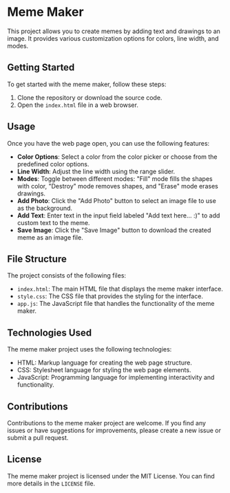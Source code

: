 # Meme Maker

This project allows you to create memes by adding text and drawings to an image. It provides various customization options for colors, line width, and modes.

## Getting Started

To get started with the meme maker, follow these steps:

1. Clone the repository or download the source code.
2. Open the `index.html` file in a web browser.

## Usage

Once you have the web page open, you can use the following features:

- **Color Options**: Select a color from the color picker or choose from the predefined color options.
- **Line Width**: Adjust the line width using the range slider.
- **Modes**: Toggle between different modes: "Fill" mode fills the shapes with color, "Destroy" mode removes shapes, and "Erase" mode erases drawings.
- **Add Photo**: Click the "Add Photo" button to select an image file to use as the background.
- **Add Text**: Enter text in the input field labeled "Add text here... :)" to add custom text to the meme.
- **Save Image**: Click the "Save Image" button to download the created meme as an image file.

## File Structure

The project consists of the following files:

- `index.html`: The main HTML file that displays the meme maker interface.
- `style.css`: The CSS file that provides the styling for the interface.
- `app.js`: The JavaScript file that handles the functionality of the meme maker.

## Technologies Used

The meme maker project uses the following technologies:

- HTML: Markup language for creating the web page structure.
- CSS: Stylesheet language for styling the web page elements.
- JavaScript: Programming language for implementing interactivity and functionality.

## Contributions

Contributions to the meme maker project are welcome. If you find any issues or have suggestions for improvements, please create a new issue or submit a pull request.

## License

The meme maker project is licensed under the MIT License. You can find more details in the `LICENSE` file.

